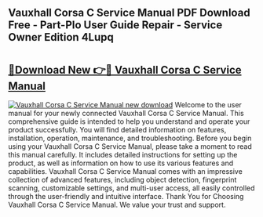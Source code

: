 ## Vauxhall Corsa C Service Manual PDF Download Free - Part-PIo User Guide Repair - Service Owner Edition 4Lupq

# <h2><a href="http://bc67416.oget.top/?id=Vauxhall+Corsa+C+Service+Manual">🔗Download New 👉🔴 Vauxhall Corsa C Service Manual</a></h2>

[![Vauxhall Corsa C Service Manual new download](https://i.imgur.com/5g1atiW.png)](http://bc67416.oget.top/?id=Vauxhall+Corsa+C+Service+Manual)
Welcome to the user manual for your newly connected Vauxhall Corsa C Service Manual. This comprehensive guide is intended to help you understand and operate your product successfully. You will find detailed information on features, installation, operation, maintenance, and troubleshooting. Before you begin using your Vauxhall Corsa C Service Manual, please take a moment to read this manual carefully. It includes detailed instructions for setting up the product, as well as information on how to use its various features and capabilities. Vauxhall Corsa C Service Manual comes with an impressive collection of advanced features, including object detection, fingerprint scanning, customizable settings, and multi-user access, all easily controlled through the user-friendly and intuitive interface. Thank You for Choosing Vauxhall Corsa C Service Manual. We value your trust and support.
